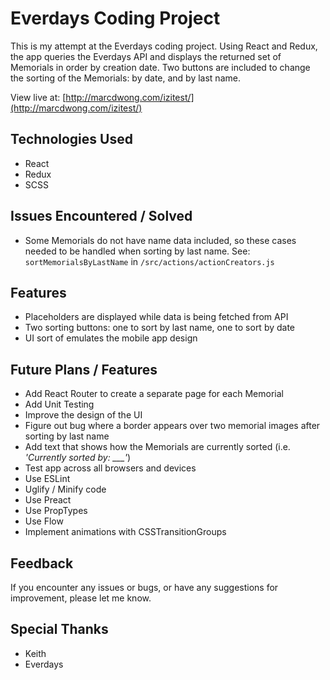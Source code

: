 # Everdays Coding Project

This is my attempt at the Everdays coding project. Using React and Redux, the app queries the Everdays API and displays the returned set of Memorials in order by creation date. Two buttons are included to change the sorting of the Memorials: by date, and by last name.

View live at: [http://marcdwong.com/izitest/](http://marcdwong.com/izitest/)

## Technologies Used
- React
- Redux
- SCSS

## Issues Encountered / Solved
- Some Memorials do not have name data included, so these cases needed to be handled when sorting by last name. See: `sortMemorialsByLastName` in `/src/actions/actionCreators.js`


## Features
- Placeholders are displayed while data is being fetched from API
- Two sorting buttons: one to sort by last name, one to sort by date
- UI sort of emulates the mobile app design

## Future Plans / Features
- Add React Router to create a separate page for each Memorial
- Add Unit Testing
- Improve the design of the UI
- Figure out bug where a border appears over two memorial images after sorting by last name
- Add text that shows how the Memorials are currently sorted (i.e. *'Currently sorted by: ___'*)
- Test app across all browsers and devices
- Use ESLint
- Uglify / Minify code
- Use Preact
- Use PropTypes
- Use Flow
- Implement animations with CSSTransitionGroups

## Feedback
If you encounter any issues or bugs, or have any suggestions for improvement, please let me know. 

## Special Thanks
- Keith
- Everdays
